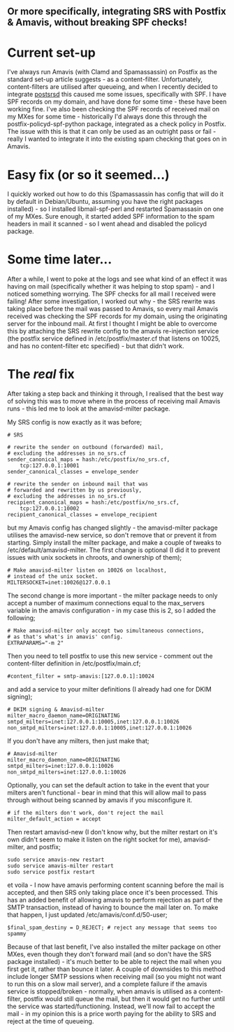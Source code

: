 ## Or more specifically, integrating SRS with Postfix & Amavis, without breaking SPF checks!
# Current set-up
I've always run Amavis (with Clamd and Spamassassin) on Postfix as the standard set-up article suggests - as a content-filter. Unfortunately, content-filters are utilised after queueing, and when I recently decided to integrate [postsrsd](https://github.com/roehling/postsrsd) this caused me some issues, specifically with SPF. I have SPF records on my domain, and have done for some time - these have been working fine. I've also been checking the SPF records of received mail on my MXes for some time - historically I'd always done this through the postfix-policyd-spf-python package, integrated as a check policy in Postfix. The issue with this is that it can only be used as an outright pass or fail - really I wanted to integrate it into the existing spam checking that goes on in Amavis.

# Easy fix (or so it seemed...)
I quickly worked out how to do this (Spamassassin has config that will do it by default in Debian/Ubuntu, assuming you have the right packages installed) - so I installed libmail-spf-perl and restarted Spamassasin on one of my MXes. Sure enough, it started added SPF information to the spam headers in mail it scanned - so I went ahead and disabled the policyd package.

# Some time later...

After a while, I went to poke at the logs and see what kind of an effect it was having on mail (specifically whether it was helping to stop spam) - and I noticed something worrying. The SPF checks for all mail I received were failing! After some investigation, I worked out why - the SRS rewrite was taking place before the mail was passed to Amavis, so every mail Amavis received was checking the SPF records for my domain, using the originating server for the inbound mail. At first I thought I might be able to overcome this by attaching the SRS rewrite config to the amavis re-injection service (the postfix service defined in /etc/postfix/master.cf that listens on 10025, and has no content-filter etc specified) - but that didn't work.

# The *real* fix
After taking a step back and thinking it through, I realised that the best way of solving this was to move where in the process of receiving mail Amavis runs - this led me to look at the amavisd-milter package.

My SRS config is now exactly as it was before;

    # SRS

    # rewrite the sender on outbound (forwarded) mail,
    # excluding the addresses in no_srs.cf
    sender_canonical_maps = hash:/etc/postfix/no_srs.cf,
        tcp:127.0.0.1:10001
    sender_canonical_classes = envelope_sender

    # rewrite the sender on inbound mail that was
    # forwarded and rewritten by us previously,
    # excluding the addresses in no_srs.cf
    recipient_canonical_maps = hash:/etc/postfix/no_srs.cf,
        tcp:127.0.0.1:10002
    recipient_canonical_classes = envelope_recipient

but my Amavis config has changed slightly - the amavisd-milter package utilises the amavisd-new service, so don't remove that or prevent it from starting. Simply install the milter package, and make a couple of tweaks to /etc/default/amavisd-milter. The first change is optional (I did it to prevent issues with unix sockets in chroots, and ownership of them);

    # Make amavisd-milter listen on 10026 on localhost, 
    # instead of the unix socket.
    MILTERSOCKET=inet:10026@127.0.0.1

The second change is more important - the milter package needs to only accept a number of maximum connections equal to the max_servers variable in the amavis configuration - in my case this is 2, so I added the following;

    # Make amavisd-milter only accept two simultaneous connections,
    # as that's what's in amavis' config.
    EXTRAPARAMS="-m 2"

Then you need to tell postfix to use this new service - comment out the content-filter definition in /etc/postfix/main.cf;

    #content_filter = smtp-amavis:[127.0.0.1]:10024

and add a service to your milter definitions (I already had one for DKIM signing);

    # DKIM signing & Amavisd-milter
    milter_macro_daemon_name=ORIGINATING
    smtpd_milters=inet:127.0.0.1:10005,inet:127.0.0.1:10026
    non_smtpd_milters=inet:127.0.0.1:10005,inet:127.0.0.1:10026

If you don't have any milters, then just make that;

    # Amavisd-milter
    milter_macro_daemon_name=ORIGINATING
    smtpd_milters=inet:127.0.0.1:10026
    non_smtpd_milters=inet:127.0.0.1:10026

Optionally, you can set the default action to take in the event that your milters aren't functional - bear in mind that this will allow mail to pass through without being scanned by amavis if you misconfigure it.

    # if the milters don't work, don't reject the mail
    milter_default_action = accept

Then restart amavisd-new (I don't know why, but the milter restart  on it's own didn't seem to make it listen on the right socket for me), amavisd-milter, and postfix;

    sudo service amavis-new restart
    sudo service amavis-milter restart
    sudo service postfix restart

et voila - I now have amavis performing content scanning before the mail is accepted, and then SRS only taking place once it's been processed. This has an added benefit of allowing amavis to perform rejection as part of the SMTP transaction, instead of having to bounce the mail later on. To make that happen, I just updated /etc/amavis/conf.d/50-user;

    $final_spam_destiny = D_REJECT; # reject any message that seems too spammy

Because of that last benefit, I've also installed the milter package on other MXes, even though they don't forward mail (and so don't have the SRS package installed) - it's much better to be able to reject the mail when you first get it, rather than bounce it later. A couple of downsides to this method include longer SMTP sessions when receiving mail (so you might not want to run this on a slow mail server), and a complete failure if the amavis service is stopped/broken - normally, when amavis is utilised as a content-filter, postfix would still queue the mail, but then it would get no further until the service was started/functioning. Instead, we'll now fail to accept the mail - in my opinion this is a price worth paying for the ability to SRS and reject at the time of queueing.
